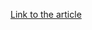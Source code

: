 [Link to the article](https://www.bleepingcomputer.com/news/security/hpe-warns-of-critical-rce-flaws-in-aruba-networking-access-points/)
